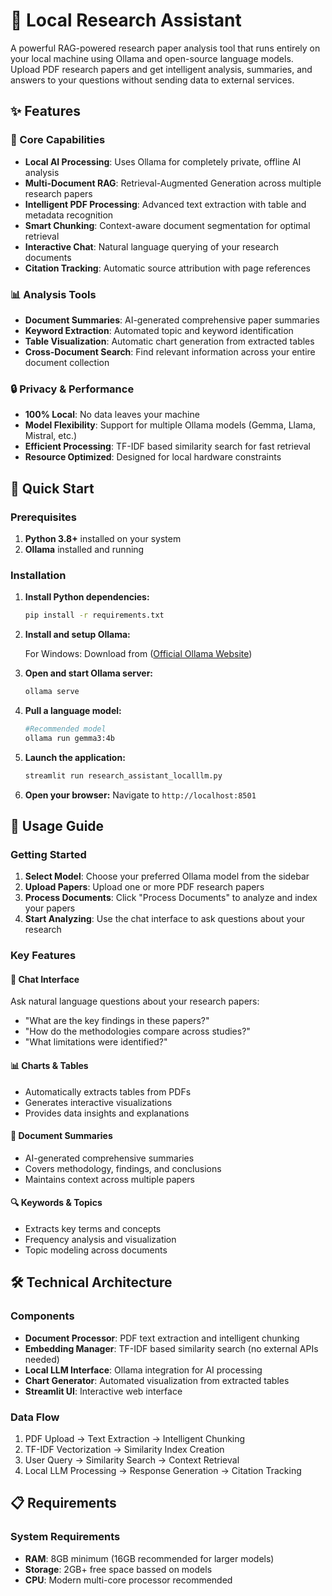 # 🔬 Local Research Assistant

A powerful RAG-powered research paper analysis tool that runs entirely on your local machine using Ollama and open-source language models. Upload PDF research papers and get intelligent analysis, summaries, and answers to your questions without sending data to external services.


## ✨ Features

### 🎯 Core Capabilities
- **Local AI Processing**: Uses Ollama for completely private, offline AI analysis
- **Multi-Document RAG**: Retrieval-Augmented Generation across multiple research papers
- **Intelligent PDF Processing**: Advanced text extraction with table and metadata recognition
- **Smart Chunking**: Context-aware document segmentation for optimal retrieval
- **Interactive Chat**: Natural language querying of your research documents
- **Citation Tracking**: Automatic source attribution with page references

### 📊 Analysis Tools
- **Document Summaries**: AI-generated comprehensive paper summaries
- **Keyword Extraction**: Automated topic and keyword identification
- **Table Visualization**: Automatic chart generation from extracted tables
- **Cross-Document Search**: Find relevant information across your entire document collection

### 🔒 Privacy & Performance
- **100% Local**: No data leaves your machine
- **Model Flexibility**: Support for multiple Ollama models (Gemma, Llama, Mistral, etc.)
- **Efficient Processing**: TF-IDF based similarity search for fast retrieval
- **Resource Optimized**: Designed for local hardware constraints

## 🚀 Quick Start

### Prerequisites

1. **Python 3.8+** installed on your system
2. **Ollama** installed and running

### Installation

1. **Install Python dependencies:**
   ```bash
   pip install -r requirements.txt
   ```

2. **Install and setup Ollama:**
   
   For Windows: Download from ([Official Ollama Website](https://ollama.com/download/windows))
 

3. **Open and start Ollama server:**
   ```bash
   ollama serve
   ```

4. **Pull a language model:**
   ```bash
   #Recommended model
   ollama run gemma3:4b        
   
   ```

5. **Launch the application:**
   ```bash
   streamlit run research_assistant_localllm.py
   ```

6. **Open your browser:** Navigate to `http://localhost:8501`

## 📖 Usage Guide

### Getting Started

1. **Select Model**: Choose your preferred Ollama model from the sidebar
2. **Upload Papers**: Upload one or more PDF research papers
3. **Process Documents**: Click "Process Documents" to analyze and index your papers
4. **Start Analyzing**: Use the chat interface to ask questions about your research

### Key Features

#### 💬 Chat Interface
Ask natural language questions about your research papers:
- "What are the key findings in these papers?"
- "How do the methodologies compare across studies?"
- "What limitations were identified?"

#### 📊 Charts & Tables
- Automatically extracts tables from PDFs
- Generates interactive visualizations
- Provides data insights and explanations

#### 📝 Document Summaries
- AI-generated comprehensive summaries
- Covers methodology, findings, and conclusions
- Maintains context across multiple papers

#### 🔍 Keywords & Topics
- Extracts key terms and concepts
- Frequency analysis and visualization
- Topic modeling across documents

## 🛠️ Technical Architecture

### Components

- **Document Processor**: PDF text extraction and intelligent chunking
- **Embedding Manager**: TF-IDF based similarity search (no external APIs needed)
- **Local LLM Interface**: Ollama integration for AI processing
- **Chart Generator**: Automated visualization from extracted tables
- **Streamlit UI**: Interactive web interface

### Data Flow

1. PDF Upload → Text Extraction → Intelligent Chunking
2. TF-IDF Vectorization → Similarity Index Creation
3. User Query → Similarity Search → Context Retrieval
4. Local LLM Processing → Response Generation → Citation Tracking

## 📋 Requirements

### System Requirements
- **RAM**: 8GB minimum (16GB recommended for larger models)
- **Storage**: 2GB+ free space bassed on models
- **CPU**: Modern multi-core processor recommended


